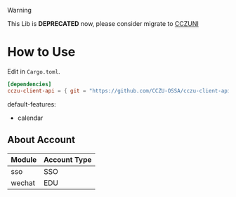 > [!WARNING]  
> This Lib is **DEPRECATED** now, please consider migrate to [CCZUNI](https://github.com/CCZU-OSSA/cczuni)

# How to Use

Edit in `Cargo.toml`.

```toml
[dependencies]
cczu-client-api = { git = "https://github.com/CCZU-OSSA/cczu-client-api.git" }
```

default-features:
 - calendar

## About Account

|Module|Account Type|
|---|---|
|sso|SSO|
|wechat|EDU|
